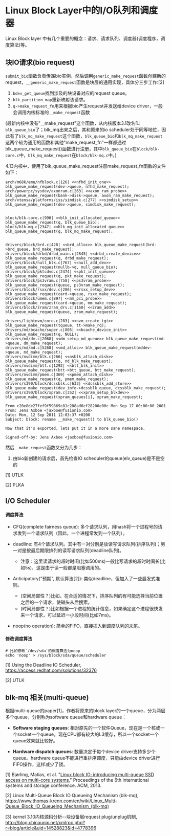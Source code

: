 # Linux Block Layer中的I/O队列和调度器

Linux Block layer 中有几个重要的概念：请求、请求队列、调度器(调度程序，调度算法)等。

## 块IO请求(bio request)

`submit_bio`函数负责传递bio实例，然后调用`generic_make_request`函数创建新的request，`__generic_make_request`函数是块层的通用实现，具体分三步工作:[2]
1. `bdev_get_queue`找到涉及的块设备对应的request queue。
2. `blk_partition_map`重新映射该请求。
3. `q->make_request_fn`用来根据bio产生request并发送给device driver，一般会调用内核标准的`__make_request`函数

(最新内核中没有"__make_request"这个函数，从内核版本3.1改名叫`blk_queue_bio`了；blk_mq出来之后，其和原来的io scheduler处于同等地位，因此有了`blk_mq_make_request`这个函数，`blk_queue_bio`和`blk_mq_make_request`这两个较为通用的函数和其他"make_request_fn"一样都通过blk_queue_make_request()函数进行注册，其中`blk_queue_bio`在`block/blk-core.c`中，`blk_mq_make_request`在`block/blk-mq.c`中。)

4.13内核中，使用了blk_queue_make_request注册make_request_fn函数的文件如下：
```
arch/m68k/emu/nfblock.c|126| <<nfhd_init_one>> blk_queue_make_request(dev->queue, nfhd_make_request);
arch/powerpc/sysdev/axonram.c|263| <<axon_ram_probe>> blk_queue_make_request(bank->disk->queue, axon_ram_make_request);
arch/xtensa/platforms/iss/simdisk.c|277| <<simdisk_setup>> blk_queue_make_request(dev->queue, simdisk_make_request);


block/blk-core.c|990| <<blk_init_allocated_queue>> blk_queue_make_request(q, blk_queue_bio);
block/blk-mq.c|2347| <<blk_mq_init_allocated_queue>> blk_queue_make_request(q, blk_mq_make_request);


drivers/block/brd.c|428| <<brd_alloc>> blk_queue_make_request(brd->brd_queue, brd_make_request);
drivers/block/drbd/drbd_main.c|2845| <<drbd_create_device>> blk_queue_make_request(q, drbd_make_request);
drivers/block/null_blk.c|767| <<null_add_dev>> blk_queue_make_request(nullb->q, null_queue_bio);
drivers/block/pktcdvd.c|2474| <<pkt_init_queue>> blk_queue_make_request(q, pkt_make_request);
drivers/block/ps3vram.c|758| <<ps3vram_probe>> blk_queue_make_request(queue, ps3vram_make_request);
drivers/block/rsxx/dev.c|286| <<rsxx_setup_dev>> blk_queue_make_request(card->queue, rsxx_make_request);
drivers/block/umem.c|897| <<mm_pci_probe>> blk_queue_make_request(card->queue, mm_make_request);
drivers/block/zram/zram_drv.c|1160| <<zram_add>> blk_queue_make_request(queue, zram_make_request);

drivers/lightnvm/core.c|283| <<nvm_create_tgt>> blk_queue_make_request(tqueue, tt->make_rq);
drivers/md/bcache/super.c|805| <<bcache_device_init>> blk_queue_make_request(q, NULL);
drivers/md/dm.c|2068| <<dm_setup_md_queue>> blk_queue_make_request(md->queue, dm_make_request);
drivers/md/md.c|5268| <<md_alloc>> blk_queue_make_request(mddev->queue, md_make_request);
drivers/nvdimm/blk.c|266| <<nsblk_attach_disk>> blk_queue_make_request(q, nd_blk_make_request);
drivers/nvdimm/btt.c|1292| <<btt_blk_init>> blk_queue_make_request(btt->btt_queue, btt_make_request);
drivers/nvdimm/pmem.c|369| <<pmem_attach_disk>> blk_queue_make_request(q, pmem_make_request);
drivers/s390/block/dcssblk.c|633| <<dcssblk_add_store>> blk_queue_make_request(dev_info->dcssblk_queue, dcssblk_make_request);
drivers/s390/block/xpram.c|352| <<xpram_setup_blkdev>> blk_queue_make_request(xpram_queues[i], xpram_make_request);
```

```
From c20e8de27fef9f59869c81c288ad6cf28200e00c Mon Sep 17 00:00:00 2001
From: Jens Axboe <jaxboe@fusionio.com>
Date: Mon, 12 Sep 2011 12:03:37 +0200
Subject: block: rename __make_request() to blk_queue_bio()

Now that it's exported, lets put it in a more sane namespace.

Signed-off-by: Jens Axboe <jaxboe@fusionio.com>
```

然后`__make_request`函数又分为几步：
1. 由bio新创建的请求后，首先检查IO scheduler的queue(elv_queue)是不是空的


[1] UTLK

[2] PLKA

## I/O Scheduler

#### 调度算法

* CFQ(complete fairness queue): 多个请求队列，用hash将一个进程号的请求发到一个请求队列（因此，一个进程常发到一个队列）。

* deadline: 有4个请求队列。其中有一对分别是放读写请求队列(排序队列)；另一对是按最后期限排列的读写请求队列(deadline队列)。

  * 注意：这里读请求的超时时间(比如500ms)一般比写请求的超时时间长(比如5s)，这是由于读一般都是阻塞调用的。

* Anticipatory("预期", 默认算法[2]): 类似deadline，但加入了一些启发式准则。

  * (空间局部性？)比如，在合适的情况下，排序队列的有可能选择当前位置之后的一个请求，使磁头从后搜索。
  * (时间局部性？)比如根据一个进程的统计信息，如果确定这个进程很快发来一个请求，可以延迟一小段时间(比如7ms)。

* noop(no operation): 简单的FIFO，直接插入到调度队列的末尾。

#### 修改调度算法
```
# 比如修改`/dev/sda`的调度算法为noop
echo 'noop' > /sys/block/sda/queue/scheduler
```

[1] Using the Deadline IO Scheduler, https://access.redhat.com/solutions/32376

[2] UTLK

## blk-mq 相关(multi-queue)

根据multi-queue的paper[1]，作者将原来的block layer的一个queue，分为两层多个queue，分别称为software queue和hardware queue：

* **Software staging queues**: 相对原先的一个软件Queue，现在是一个核或一个socket一个queue，现在CPU都有较大的L3缓存，所以一个socket一个queue效果就比较好。

* **Hardware dispatch queues**: 数量决定于每个device driver支持多少个queue。hardware queue不能进行重排序调度，只能由device driver进行FIFO操作，这样减少了锁。

[1] Bjørling, Matias, et al. "[Linux block IO: introducing multi-queue SSD access on multi-core systems.](http://kernel.dk/blk-mq.pdf)" Proceedings of the 6th international systems and storage conference. ACM, 2013.

[2] Linux Multi-Queue Block IO Queueing Mechanism (blk-mq), 
https://www.thomas-krenn.com/en/wiki/Linux_Multi-Queue_Block_IO_Queueing_Mechanism_(blk-mq)

[3] kernel 3.10内核源码分析--块设备层request plug/unplug机制, 
 http://blog.chinaunix.net/xmlrpc.php?r=blog/article&uid=14528823&id=4778396





